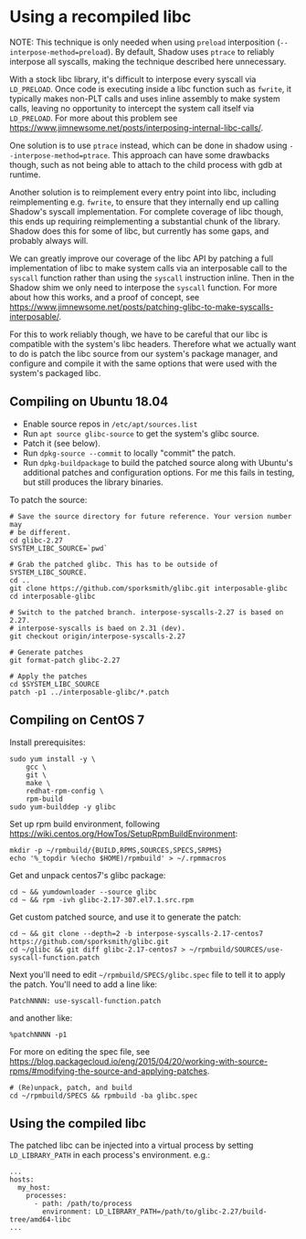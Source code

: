 # Using a recompiled libc

NOTE: This technique is only needed when using `preload` interposition
(`--interpose-method=preload`). By default, Shadow uses `ptrace` to reliably
interpose all syscalls, making the technique described here unnecessary.

With a stock libc library, it's difficult to interpose every syscall via
`LD_PRELOAD`. Once code is executing inside a libc function such as `fwrite`,
it typically makes non-PLT calls and uses inline assembly to make system calls,
leaving no opportunity to intercept the system call itself via `LD_PRELOAD`.
For more about this problem see
<https://www.jimnewsome.net/posts/interposing-internal-libc-calls/>.

One solution is to use `ptrace` instead, which can be done in shadow using
`--interpose-method=ptrace`. This approach can have some drawbacks though, such
as not being able to attach to the child process with gdb at runtime.

Another solution is to reimplement every entry point into libc, including
reimplementing e.g. `fwrite`, to ensure that they internally end up calling
Shadow's syscall implementation. For complete coverage of libc though, this
ends up requiring reimplementing a substantial chunk of the library. Shadow
does this for some of libc, but currently has some gaps, and probably always
will.

We can greatly improve our coverage of the libc API by patching a full
implementation of libc to make system calls via an interposable call to the
`syscall` function rather than using the `syscall` instruction inline. Then in
the Shadow shim we only need to interpose the `syscall` function.  For more
about how this works, and a proof of concept, see
<https://www.jimnewsome.net/posts/patching-glibc-to-make-syscalls-interposable/>.

For this to work reliably though, we have to be careful that our libc is
compatible with the system's libc headers. Therefore what we actually want to
do is patch the libc source from our system's package manager, and configure
and compile it with the same options that were used with the system's packaged
libc.

## Compiling on Ubuntu 18.04

 * Enable source repos in `/etc/apt/sources.list`
 * Run `apt source glibc-source` to get the system's glibc source.
 * Patch it (see below).
 * Run `dpkg-source --commit` to locally "commit" the patch.
 * Run `dpkg-buildpackage` to build the patched source along with Ubuntu's
   additional patches and configuration options. For me this fails in testing,
but still produces the library binaries.

To patch the source:

```shell
# Save the source directory for future reference. Your version number may
# be different.
cd glibc-2.27
SYSTEM_LIBC_SOURCE=`pwd`

# Grab the patched glibc. This has to be outside of SYSTEM_LIBC_SOURCE.
cd ..
git clone https://github.com/sporksmith/glibc.git interposable-glibc
cd interposable-glibc

# Switch to the patched branch. interpose-syscalls-2.27 is based on 2.27.
# interpose-syscalls is baed on 2.31 (dev).
git checkout origin/interpose-syscalls-2.27

# Generate patches
git format-patch glibc-2.27

# Apply the patches
cd $SYSTEM_LIBC_SOURCE
patch -p1 ../interposable-glibc/*.patch
```

## Compiling on CentOS 7

Install prerequisites:

```shell
sudo yum install -y \
    gcc \
    git \
    make \
    redhat-rpm-config \
    rpm-build
sudo yum-builddep -y glibc
```

Set up rpm build environment, following
<https://wiki.centos.org/HowTos/SetupRpmBuildEnvironment>:

```shell
mkdir -p ~/rpmbuild/{BUILD,RPMS,SOURCES,SPECS,SRPMS}
echo '%_topdir %(echo $HOME)/rpmbuild' > ~/.rpmmacros
```

Get and unpack centos7's glibc package:

```shell
cd ~ && yumdownloader --source glibc
cd ~ && rpm -ivh glibc-2.17-307.el7.1.src.rpm
```

Get custom patched source, and use it to generate the patch:

```shell
cd ~ && git clone --depth=2 -b interpose-syscalls-2.17-centos7 https://github.com/sporksmith/glibc.git
cd ~/glibc && git diff glibc-2.17-centos7 > ~/rpmbuild/SOURCES/use-syscall-function.patch
```

Next you'll need to edit `~/rpmbuild/SPECS/glibc.spec` file to tell it to apply
the patch. You'll need to add a line like:

```
PatchNNNN: use-syscall-function.patch
```

and another like:

```
%patchNNNN -p1
```

For more on editing the spec file, see
<https://blog.packagecloud.io/eng/2015/04/20/working-with-source-rpms/#modifying-the-source-and-applying-patches>.

```shell
# (Re)unpack, patch, and build
cd ~/rpmbuild/SPECS && rpmbuild -ba glibc.spec
```

## Using the compiled libc

The patched libc can be injected into a virtual process by setting
`LD_LIBRARY_PATH` in each process's environment. e.g.:

```
...
hosts:
  my_host:
    processes:
      - path: /path/to/process
        environment: LD_LIBRARY_PATH=/path/to/glibc-2.27/build-tree/amd64-libc
...

```

